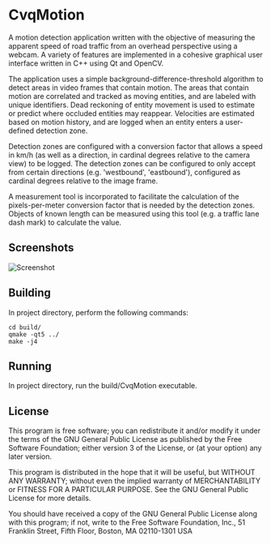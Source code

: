 # CvqMotion

A motion detection application written with the objective of measuring the apparent speed of road traffic from an overhead perspective using a webcam.  A variety of features are implemented in a cohesive graphical user interface written in C++ using Qt and OpenCV.

The application uses a simple background-difference-threshold algorithm to detect areas in video frames that contain motion.  The areas that contain motion are correlated and tracked as moving entities, and are labeled with unique identifiers.  Dead reckoning of entity movement is used to estimate or predict where occluded entities may reappear.  Velocities are estimated based on motion history, and are logged when an entity enters a user-defined detection zone.  

Detection zones are configured with a conversion factor that allows a speed in km/h (as well as a direction, in cardinal degrees relative to the camera view) to be logged.  The detection zones can be configured to only accept from certain directions (e.g. 'westbound', 'eastbound'), configured as cardinal degrees relative to the image frame.

A measurement tool is incorporated to facilitate the calculation of the pixels-per-meter conversion factor that is needed by the detection zones.  Objects of known length can be measured using this tool (e.g. a traffic lane dash mark) to calculate the value.

## Screenshots
![Screenshot](https://i.imgur.com/I07LUSu.jpg "Screenshot")

## Building
In project directory, perform the following commands:
```
cd build/
qmake -qt5 ../
make -j4
```

## Running
In project directory, run the build/CvqMotion executable.


## License
This program is free software; you can redistribute it and/or modify it under the terms of the GNU General Public License as published by the Free Software Foundation; either version 3 of the License, or (at your option) any later version.

This program is distributed in the hope that it will be useful, but WITHOUT ANY WARRANTY; without even the implied warranty of MERCHANTABILITY or FITNESS FOR A PARTICULAR PURPOSE. See the GNU General Public License for more details.

You should have received a copy of the GNU General Public License along with this program; if not, write to the Free Software Foundation, Inc., 51 Franklin Street, Fifth Floor, Boston, MA 02110-1301 USA
